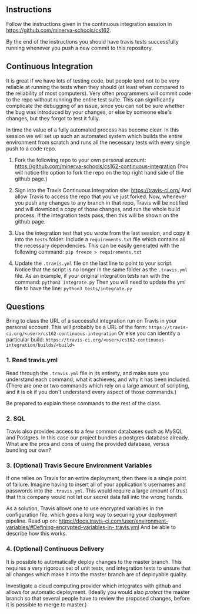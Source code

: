 ## Instructions

Follow the instructions given in the continuous integration session in
https://github.com/minerva-schools/cs162.

By the end of the instructions you should have travis tests successfully
running whenever you push a new commit to this repository.

## Continuous Integration
It is great if we have lots of testing code, but people tend not to be very
reliable at running the tests when they should (at least when compared to the
reliability of most computers).  Very often programmers  will commit code to
the repo without running the entire test suite.  This can significantly
complicate the debugging of an issue, since you can not be sure whether the bug
was introduced by your changes, or else by someone else's changes, but they
forgot to test it fully.

In time the value of a fully automated process has become clear. In this session
we will set up such an automated system which builds the entire environment from
scratch and runs all the necessary tests with every single push to a code repo.

1. Fork the following repo to your own personal account:
https://github.com/minerva-schools/cs162-continuous-integration
(You will notice the option to fork the repo on the top right hand side of the
github page.)

2. Sign into the Travis Continuous Integration site:
https://travis-ci.org/
And allow Travis to access the repo that you've just forked.  Now, whenever
you push any changes to any branch in that repo, Travis will be notified and
will download a copy of those changes, and run the whole build process.  If
the integration tests pass, then this will be shown on the github page.

3. Use the integration test that you wrote from the last session, and copy it
into the `tests` folder.  Include a `requirements.txt` file which contains all
the necessary dependencies. This can be easily generated with the following
command:
`pip freeze > requirements.txt`

4. Update the `.travis.yml` file on the last line to point to your script.  
Notice that the script is no longer in the same folder as the `.travis.yml` file.
As an example, if your original integration tests ran with the command:
`python3 integrate.py`
Then you will need to update the yml file to have the line:
`python3 tests/integrate.py`


## Questions
Bring to class the URL of a successful integration run on Travis in your
personal account.  This will probably be a URL of the form:
`https://travis-ci.org/<user>/cs162-continuous-integration`
Or else you can identify a particular build:
`https://travis-ci.org/<user>/cs162-continuous-integration/builds/<build>`

### 1. Read travis.yml
Read through the `.travis.yml` file in its entirety, and make sure you understand
each command, what it achieves, and why it has been included.  (There are one or
two commands which rely on a large amount of scripting, and it is ok if you
don't understand every aspect of those commands.)

Be prepared to explain these commands to the rest of the class.

### 2. SQL
Travis also provides access to a few common databases such as MySQL and
Postgres. In this case our project bundles a postgres database already.
What are the pros and cons of using the provided database, versus bundling
our own?

### 3. (Optional) Travis Secure Environment Variables
If one relies on Travis for an entire deployment, then there is a single point
of failure.  Imagine having to insert all of your application's usernames and
passwords into the `.travis.yml`.  This would require a large amount of trust
that this company would not let our secret data fall into the wrong hands.

As a solution, Travis allows one to use encrypted variables in the configuration
file, which goes a long way to securing your deployment pipeline. Read up on:
https://docs.travis-ci.com/user/environment-variables/#Defining-encrypted-variables-in-.travis.yml
And be able to describe how this works.

### 4. (Optional) Continuous Delivery
It is possible to automatically deploy changes to the master branch.  This
requires a very rigorous set of unit tests, and integration tests to ensure that
all changes which make it into the master branch are of deployable quality.

Investigate a cloud computing provider which integrates with github and allows
for automatic deployment.  (Ideally you would also *protect* the master branch
so that several people have to review the proposed changes, before it is
possible to merge to master.)
